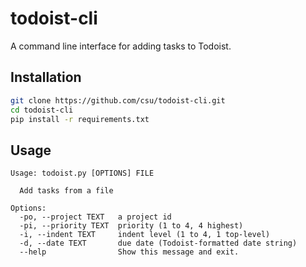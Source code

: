 todoist-cli
===========

A command line interface for adding tasks to Todoist.

## Installation
```bash
git clone https://github.com/csu/todoist-cli.git
cd todoist-cli
pip install -r requirements.txt
```

## Usage
```
Usage: todoist.py [OPTIONS] FILE

  Add tasks from a file

Options:
  -po, --project TEXT   a project id
  -pi, --priority TEXT  priority (1 to 4, 4 highest)
  -i, --indent TEXT     indent level (1 to 4, 1 top-level)
  -d, --date TEXT       due date (Todoist-formatted date string)
  --help                Show this message and exit.
```